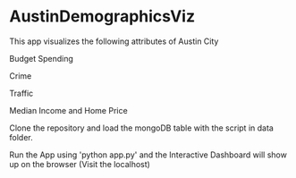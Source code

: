 # AustinDemographicsViz
This app visualizes the following attributes of Austin City 

Budget Spending

Crime 

Traffic 

Median Income and Home Price

Clone the repository and load the mongoDB table with the script in data folder.

Run the App using 'python app.py' and the Interactive Dashboard will show up on the browser (Visit the localhost)
